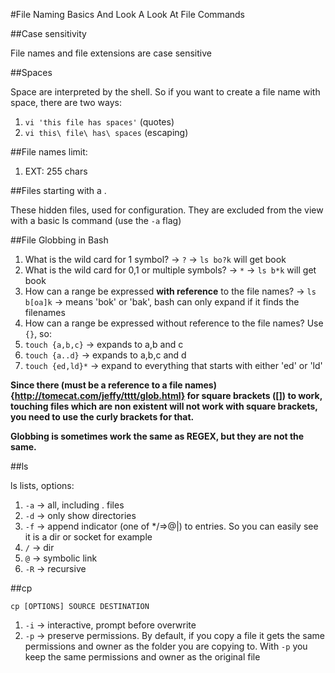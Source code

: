 #File Naming Basics And Look A Look At File Commands

##Case sensitivity

File names and file extensions are case sensitive

##Spaces

Space are interpreted by the shell. So if you want to create a file name with space, there are two ways:

1. `vi 'this file has spaces'` (quotes)
2. `vi this\ file\ has\ spaces` (escaping)

##File names limit:

1. EXT: 255 chars

##Files starting with a .

These hidden files, used for configuration. They are excluded from the view with a basic ls command (use the `-a` flag)

##File Globbing in Bash

1. What is the wild card for 1 symbol? -> `?` -> `ls bo?k` will get book
2. What is the wild card for 0,1 or multiple symbols? -> `*` -> `ls b*k` will get book
3. How can a range be expressed **with reference** to the file names? -> `ls b[oa]k` -> means 'bok' or 'bak', bash can only expand if it finds the filenames
4. How can a range be expressed without reference to the file names? Use `{}`, so:
  1. `touch {a,b,c}` -> expands to a,b and c
  2. `touch {a..d}` -> expands to a,b,c and d
  3. `touch {ed,ld}*` -> expand to everything that starts with either 'ed' or 'ld'

**Since there (must be a reference to a file names){http://tomecat.com/jeffy/tttt/glob.html} for square brackets ([]) to work, touching files which are non existent will not work with square brackets, you need to use the curly brackets for that.**

**Globbing is sometimes work the same as REGEX, but they are not the same.**

##ls

ls lists, options:

1. `-a` -> all, including . files
2. `-d` -> only show directories
3. `-f` -> append indicator (one of */=>@|) to entries. So you can easily see it is a dir or socket for example
  1. `/` -> dir
  2. `@` -> symbolic link
4. `-R` -> recursive

##cp

`cp [OPTIONS] SOURCE DESTINATION`
  1. `-i` -> interactive, prompt before overwrite
  2. `-p` -> preserve permissions. By default, if you copy a file it gets the same permissions and owner as the folder you are copying to. With `-p` you keep the same permissions and owner as the original file

